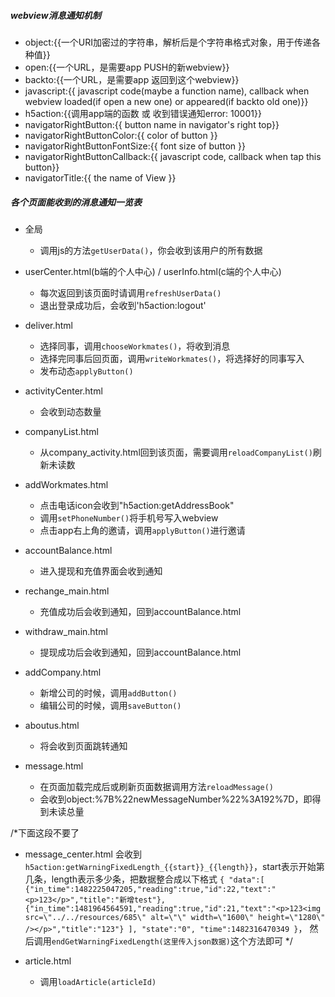 ##### webview消息通知机制
- object:{{一个URI加密过的字符串，解析后是个字符串格式对象，用于传递各种值}}
- open:{{一个URL，是需要app PUSH的新webview}}
- backto:{{一个URL，是需要app 返回到这个webview}}
- javascript:{{ javascript code(maybe a function name), callback when webview loaded(if open a new one) or appeared(if backto old one)}}
- h5action:{{调用app端的函数 或 收到错误通知error: 10001}}
- navigatorRightButton:{{ button name in navigator's right top}}
- navigatorRightButtonColor:{{ color of button }}
- navigatorRightButtonFontSize:{{ font size of button }}
- navigatorRightButtonCallback:{{ javascript code, callback when tap this button}}
- navigatorTitle:{{ the name of View }}


##### 各个页面能收到的消息通知一览表
- 全局
	- 调用js的方法`getUserData()`，你会收到该用户的所有数据

- userCenter.html(b端的个人中心) / userInfo.html(c端的个人中心)
	- 每次返回到该页面时请调用`refreshUserData()`
	- 退出登录成功后，会收到'h5action:logout'

- deliver.html 
	- 选择同事，调用`chooseWorkmates()`，将收到消息
	- 选择完同事后回页面，调用`writeWorkmates()`，将选择好的同事写入
	- 发布动态`applyButton()`

- activityCenter.html
	- 会收到动态数量

- companyList.html
	- 从company_activity.html回到该页面，需要调用`reloadCompanyList()`刷新未读数

- addWorkmates.html
	- 点击电话icon会收到"h5action:getAddressBook"
	- 调用`setPhoneNumber()`将手机号写入webview
	- 点击app右上角的邀请，调用`applyButton()`进行邀请

- accountBalance.html
	- 进入提现和充值界面会收到通知

- rechange_main.html
	- 充值成功后会收到通知，回到accountBalance.html

- withdraw_main.html
	- 提现成功后会收到通知，回到accountBalance.html

- addCompany.html
	- 新增公司的时候，调用`addButton()`
	- 编辑公司的时候，调用`saveButton()`

- aboutus.html
	- 将会收到页面跳转通知

- message.html
	- 在页面加载完成后或刷新页面数据调用方法`reloadMessage()`
	- 会收到object:%7B%22newMessageNumber%22%3A192%7D，即得到未读总量

/*下面这段不要了
- message_center.html
	会收到`h5action:getWarningFixedLength_{{start}}_{{length}}`，start表示开始第几条，length表示多少条，把数据整合成以下格式
`{
	"data":[
		{"in_time":1482225047205,"reading":true,"id":22,"text":"<p>123</p>","title":"新增test"},
		{"in_time":1481964564591,"reading":true,"id":21,"text":"<p>123<img src=\"../../resources/685\" alt=\"\" width=\"1600\" height=\"1280\" /></p>","title":"123"}
	],
	"state":"0",
	"time":1482316470349
}`，
然后调用`endGetWarningFixedLength(这里传入json数据)`这个方法即可
*/

- article.html
	- 调用`loadArticle(articleId)`







